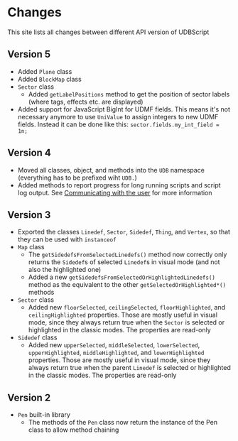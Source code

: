 # Changes
This site lists all changes between different API version of UDBScript

## Version 5

- Added `Plane` class
- Added `BlockMap` class
- `Sector` class
    - Added `getLabelPositions` method to get the position of sector labels (where tags, effects etc. are displayed)
- Added support for JavaScript BigInt for UDMF fields. This means it's not necessary anymore to use `UniValue` to assign integers to new UDMF fields. Instead it can be done like this: `sector.fields.my_int_field = 1n;`

## Version 4

- Moved all classes, object, and methods into the `UDB` namespace (everything has to be prefixed wiht `UDB.`)
- Added methods to report progress for long running scripts and script log output. See [Communicating with the user](gettingstarted.md#communicating-with-the-user) for more information

## Version 3

- Exported the classes `Linedef`, `Sector`, `Sidedef`, `Thing`, and `Vertex`, so that they can be used with `instanceof`
- `Map` class
    - The `getSidedefsFromSelectedLinedefs()` method now correctly only returns the `Sidedef`s of selected `Linedef`s in visual mode (and not also the highlighted one)
    - Added a new `getSidedefsFromSelectedOrHighlightedLinedefs()` method as the equivalent to the other `getSelectedOrHighlighted*()` methods
- `Sector` class
    - Added new `floorSelected`, `ceilingSelected`, `floorHighlighted`, and `ceilingHighlighted` properties. Those are mostly useful in visual mode, since they always return true when the `Sector` is selected or highlighted in the classic modes. The properties are read-only
- `Sidedef` class
    - Added new `upperSelected`, `middleSelected`, `lowerSelected`, `upperHighlighted`, `middleHighlighted`, and `lowerHighlighted` properties. Those are mostly useful in visual mode, since they always return true when the parent `Linedef` is selected or highlighted in the classic modes. The properties are read-only

## Version 2

- `Pen` built-in library
    - The methods of the `Pen` class now return the instance of the Pen class to allow method chaining